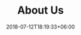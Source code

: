---
title: "About Us"
date: 2018-07-12T18:19:33+06:00
heading : ""
description : "We specialise in custom design and builds on a wide range of projects for your home, garden and business. With a highly skilled team we always go the extra mile to give all clients 100% satisfaction on any projects undertaken. All aspects of carpentry from small domestic jobs to larger commercial work covered. A free and friendly consultation and quotation on any projects you have in mind feel free to contact myself or one of the team."
expertise_title: "Expertise"
expertise_sectors: ["Carpentry", "Building Work", "Shelving", "Decking", "Flooring", "Kitchens", "Furniture"]
---